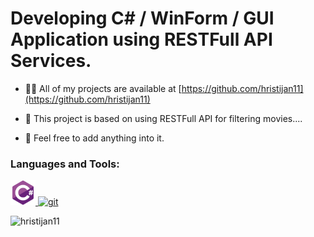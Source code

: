 <h1>Developing C# / WinForm / GUI Application using RESTFull API Services.</h1>


- 👨‍💻 All of my projects are available at [https://github.com/hristijan11](https://github.com/hristijan11)

- 📝 This project is based on using RESTFull API for filtering movies....

- 💬 Feel free to add anything into it.



<p align="left">
</p>

<h3 align="left">Languages and Tools:</h3>
<p align="left"> <a href="https://www.w3schools.com/cs/" target="_blank" rel="noreferrer"> <img src="https://raw.githubusercontent.com/devicons/devicon/master/icons/csharp/csharp-original.svg" alt="csharp" width="40" height="40"/> </a> <a href="https://git-scm.com/" target="_blank" rel="noreferrer"> <img src="https://www.vectorlogo.zone/logos/git-scm/git-scm-icon.svg" alt="git" width="40" height="40"/> </a> </p>

<p><img align="left" src="https://github-readme-stats.vercel.app/api/top-langs?username=hristijan11&show_icons=true&locale=en&layout=compact" alt="hristijan11" /></p>


